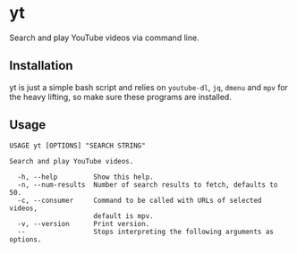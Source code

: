 # yt
Search and play YouTube videos via command line.

## Installation
yt is just a simple bash script and relies on `youtube-dl`, `jq`, `dmenu` and `mpv` for the heavy
lifting, so make sure these programs are installed.

## Usage
```
USAGE yt [OPTIONS] "SEARCH STRING"

Search and play YouTube videos.

  -h, --help         Show this help.
  -n, --num-results  Number of search results to fetch, defaults to 50.
  -c, --consumer     Command to be called with URLs of selected videos,
                     default is mpv.
  -v, --version      Print version.
  --                 Stops interpreting the following arguments as options.
```
